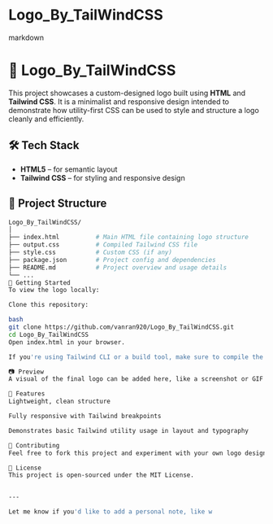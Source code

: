 # Logo_By_TailWindCSS
markdown
# 🎨 Logo_By_TailWindCSS

This project showcases a custom-designed logo built using **HTML** and **Tailwind CSS**. It is a minimalist and responsive design intended to demonstrate how utility-first CSS can be used to style and structure a logo cleanly and efficiently.

## 🛠️ Tech Stack

- **HTML5** – for semantic layout
- **Tailwind CSS** – for styling and responsive design

## 📁 Project Structure

```bash
Logo_By_TailWindCSS/
│
├── index.html          # Main HTML file containing logo structure
├── output.css          # Compiled Tailwind CSS file
├── style.css           # Custom CSS (if any)
├── package.json        # Project config and dependencies
├── README.md           # Project overview and usage details
└── ...
🚀 Getting Started
To view the logo locally:

Clone this repository:

bash
git clone https://github.com/vanran920/Logo_By_TailWindCSS.git
cd Logo_By_TailWindCSS
Open index.html in your browser.

If you're using Tailwind CLI or a build tool, make sure to compile the CSS using Tailwind's utility classes as defined in style.css.

📷 Preview
A visual of the final logo can be added here, like a screenshot or GIF.

📌 Features
Lightweight, clean structure

Fully responsive with Tailwind breakpoints

Demonstrates basic Tailwind utility usage in layout and typography

🤝 Contributing
Feel free to fork this project and experiment with your own logo design ideas. Contributions and creative spins are always welcome!

📄 License
This project is open-sourced under the MIT License.


---

Let me know if you'd like to add a personal note, like w
